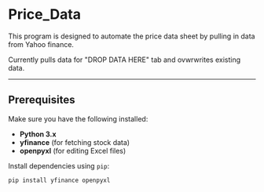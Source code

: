 # Price_Data

This program is designed to automate the price data sheet by pulling in data from Yahoo finance.

Currently pulls data for "DROP DATA HERE" tab and ovwrwrites existing data.

---

## Prerequisites
Make sure you have the following installed:
- **Python 3.x**
- **yfinance** (for fetching stock data)
- **openpyxl** (for editing Excel files)

Install dependencies using `pip`:
```bash
pip install yfinance openpyxl